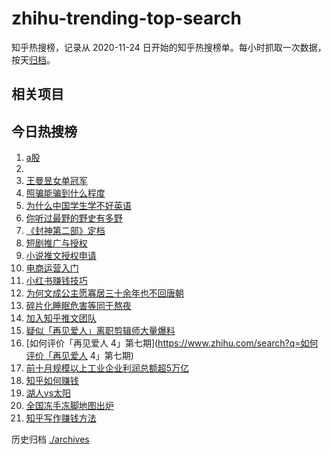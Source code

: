 # zhihu-trending-top-search

知乎热搜榜，记录从 2020-11-24
日开始的知乎热搜榜单。每小时抓取一次数据，按天[归档](./archives)。

## 相关项目

## 今日热搜榜

<!-- BEGIN -->
<!-- 最后更新时间 Fri Nov 29 2024 21:21:12 GMT+0800 (China Standard Time) -->

1. [a股](https://www.zhihu.com/search?q=a股)
1. [](https://www.zhihu.com/search?q=)
1. [王曼昱女单冠军](https://www.zhihu.com/search?q=王曼昱女单冠军)
1. [照骗能骗到什么程度](https://www.zhihu.com/search?q=照骗能骗到什么程度)
1. [为什么中国学生学不好英语](https://www.zhihu.com/search?q=为什么中国学生学不好英语)
1. [你听过最野的野史有多野](https://www.zhihu.com/search?q=你听过最野的野史有多野)
1. [《封神第二部》定档](https://www.zhihu.com/search?q=《封神第二部》定档)
1. [短剧推广与授权](https://www.zhihu.com/search?q=短剧推广与授权)
1. [小说推文授权申请](https://www.zhihu.com/search?q=小说推文授权申请)
1. [电商运营入门](https://www.zhihu.com/search?q=电商运营入门)
1. [小红书赚钱技巧](https://www.zhihu.com/search?q=小红书赚钱技巧)
1. [为何文成公主愿寡居三十余年也不回唐朝](https://www.zhihu.com/search?q=为何文成公主愿寡居三十余年也不回唐朝)
1. [碎片化睡眠危害等同于熬夜](https://www.zhihu.com/search?q=碎片化睡眠危害等同于熬夜)
1. [加入知乎推文团队](https://www.zhihu.com/search?q=加入知乎推文团队)
1. [疑似「再见爱人」离职剪辑师大量爆料](https://www.zhihu.com/search?q=疑似「再见爱人」离职剪辑师大量爆料)
1. [如何评价「再见爱人
   4」第七期](https://www.zhihu.com/search?q=如何评价「再见爱人 4」第七期)
1. [前十月规模以上工业企业利润总额超5万亿](https://www.zhihu.com/search?q=前十月规模以上工业企业利润总额超5万亿)
1. [知乎如何赚钱](https://www.zhihu.com/search?q=知乎如何赚钱)
1. [湖人vs太阳](https://www.zhihu.com/search?q=湖人vs太阳)
1. [全国冻手冻脚地图出炉](https://www.zhihu.com/search?q=全国冻手冻脚地图出炉)
1. [知乎写作赚钱方法](https://www.zhihu.com/search?q=知乎写作赚钱方法)

<!-- END -->

历史归档 [./archives](./archives)
